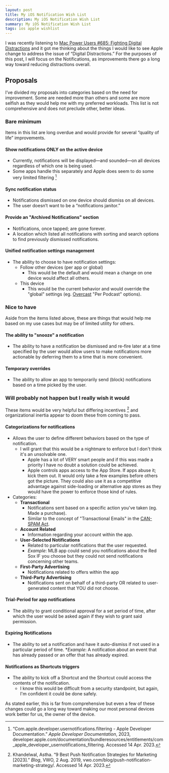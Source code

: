 ```yaml
---
layout: post
title: My iOS Notification Wish List
description: My iOS Notification Wish List
summary: My iOS Notification Wish List
tags: ios apple wishlist
---
```

I was recently listening to [Mac Power Users #685: Fighting Digital Distractions](https://www.relay.fm/mpu/685) and it got me thinking about the things I would like to see Apple change to address the issue of “Digital Distractions.” For the purposes of this post, I will focus on the Notifications, as improvements there go a long way toward reducing distractions overall.

## Proposals

I’ve divided my proposals into categories based on the need for improvement. Some are needed more than others and some are more selfish as they would help me with my preferred workloads. This list is not comprehensive and does not preclude other, better ideas.

### Bare minimum

Items in this list are long overdue and would provide for several “quality of life” improvements.

#### Show notifications **ONLY** on the active device

* Currently, notifications will be displayed—and sounded—on all devices regardless of which one is being used.
* Some apps handle this separately and Apple does seem to do some very limited filtering [^1]

#### Sync notification status

* Notifications dismissed on one device should dismiss on all devices.
* The user doesn’t want to be a “notifications janitor.”

#### Provide an "Archived Notifications" section

* Notifications, once tapped; are gone forever.
* A location which listed all notifications with sorting and search options to find previously dismissed notifications.

#### Unified notification settings management

* The ability to choose to have notification settings:
  * Follow other devices (per app or global)
    * This would be the default and would mean a change on one device would affect all others.
  * This device
    * This would be the current behavior and would override the "global" settings (eg. [Overcast](https://apps.apple.com/us/app/overcast/id888422857) "Per Podcast" options).

### Nice to have

Aside from the items listed above, these are things that would help me based on my use cases but may be of limited utility for others.

#### The ability to "snooze" a notification

* The ability to have a notification be dismissed and re-fire later at a time specified by the user would allow users to make notifications more actionable by deferring them to a time that is more convenient.

#### Temporary overrides

* The ability to allow an app to temporarily send (block) notifications based on a time picked by the user.

### Will probably not happen but I really wish it would

These items would be very helpful but differing incentives [^2] and organizational inertia appear to doom these from coming to pass.

#### Categorizations for notifications

* Allows the user to define different behaviors based on the type of notification.
  * I will grant that this would be a nightmare to enforce but I don't think it's an unsolvable one.
    * Apple has a lot of VERY smart people and if this was made a priority I have no doubt a solution could be achieved.
    * Apple controls apps access to the App Store. If apps abuse it; kick them out. It would only take a few examples before others got the picture. They could also use it as a competitive advantage against side-loading or alternative app stores as they would have the power to enforce those kind of rules.
* Categories:
  * **Transactional**
    * Notifications sent based on a specific action you've taken (eg. Made a purchase).
    * Similar to the concept of "Transactional Emails" in the [CAN-SPAM Act](https://www.ftc.gov/business-guidance/resources/can-spam-act-compliance-guide-business).
  * **Account Related**
    * Information regarding your account within the app.
  * **User-Selected Notifications**
    * Related to particular notifications that the user requested.
    * *Example*: MLB app could send you notifications about the Red Sox IF you choose but they could not send notifications concerning other teams.
  * **First-Party Advertising**
    * Notifications related to offers within the app
  * **Third-Party Advertising**
    * Notifications sent on behalf of a third-party OR related to user-generated content that YOU did not choose.

#### Trial-Period for app notifications

* The ability to grant conditional approval for a set period of time, after which the user would be asked again if they wish to grant said permission.

#### Expiring Notifications

* The ability to set a notification and have it auto-dismiss if not used in a particular period of time.
        **Example*: A notification about an event that has already passed or an offer that has already expired.

#### Notifications as Shortcuts triggers

* The ability to kick off a Shortcut and the Shortcut could access the contents of the notification.
  * I know this would be difficult from a security standpoint, but again, I'm confident it could be done safely.

As stated earlier, this is far from comprehensive but even a few of these changes could go a long way toward making our most personal devices work better for us, the owner of the device.

[^1]: “Com.apple.developer.usernotifications.filtering - Apple Developer Documentation.” *Apple Developer Documentation*, 2023, developer.apple.com/documentation/bundleresources/entitlements/com_apple_developer_usernotifications_filtering. Accessed 14 Apr. 2023.
[^2]: Khandelwal, Astha. “9 Best Push Notification Strategies for Marketing [2023].” *Blog*, VWO, 2 Aug. 2019, vwo.com/blog/push-notification-marketing-strategy/. Accessed 14 Apr. 2023.
